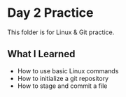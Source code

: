 # Day 2 Practice

This folder is for Linux & Git practice.

## What I Learned
- How to use basic Linux commands
- How to initialize a git repository
- How to stage and commit a file
